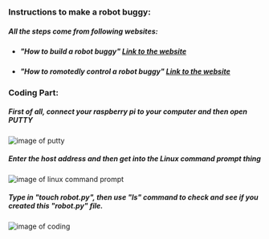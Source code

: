 ### Instructions to make a robot buggy:
##### All the steps come from following websites:
  * ##### "How to build a robot buggy" [Link to the website](https://projects.raspberrypi.org/en/projects/build-a-buggy)
  * ##### "How to romotedly control a robot buggy" [Link to the website](https://projects.raspberrypi.org/en/projects/remote-control-buggy)

### Coding Part:
##### First of all, connect your raspberry pi to your computer and then open PUTTY
![image of putty](https://images.ctfassets.net/0lvk5dbamxpi/3128zvPEmpHTiBw8mDQj5w/fcc8610ddf64e53cbef743190984afe8/PuTTY_Windows_configuration_and_connection_screen_with_profile_save_option)
##### Enter the host address and then get into the Linux command prompt thing
![image of linux command prompt](https://tutorials-raspberrypi.de/wp-content/uploads/2014/03/putty2.png)
##### Type in "touch robot.py", then use "ls" command to check and see if you created this "robot.py" file.
![image of coding](https://drive.google.com/file/d/1Z7eCnAdRjxE5OFJJxDfgbxN8K9M4plJd/view)
